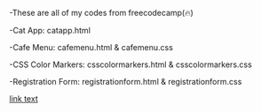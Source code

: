 -These are all of my codes from freecodecamp(🔥)

-Cat App: catapp.html

-Cafe Menu: cafemenu.html & cafemenu.css

-CSS Color Markers: csscolormarkers.html & csscolormarkers.css

-Registration Form: registrationform.html & registrationform.css

<a href="https://github.com/bcflores11/free.code.camp">link text</a>
